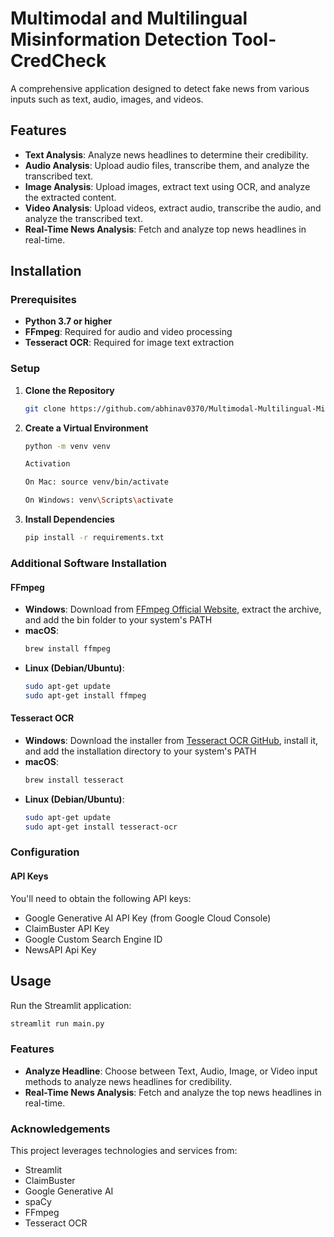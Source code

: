 # Multimodal and Multilingual Misinformation Detection Tool-CredCheck

A comprehensive application designed to detect fake news from various inputs such as text, audio, images, and videos.

## Features

- **Text Analysis**: Analyze news headlines to determine their credibility.
- **Audio Analysis**: Upload audio files, transcribe them, and analyze the transcribed text.
- **Image Analysis**: Upload images, extract text using OCR, and analyze the extracted content.
- **Video Analysis**: Upload videos, extract audio, transcribe the audio, and analyze the transcribed text.
- **Real-Time News Analysis**: Fetch and analyze top news headlines in real-time.

## Installation

### Prerequisites

- **Python 3.7 or higher**
- **FFmpeg**: Required for audio and video processing
- **Tesseract OCR**: Required for image text extraction

### Setup

1. **Clone the Repository**
   ```bash
   git clone https://github.com/abhinav0370/Multimodal-Multilingual-Misinformation-Detection-Tool-CredCheck.git
   ```

2. **Create a Virtual Environment**
   ```bash
   python -m venv venv

   Activation
   
   On Mac: source venv/bin/activate
   
   On Windows: venv\Scripts\activate
   ```

3. **Install Dependencies**
   ```bash
   pip install -r requirements.txt
   ```



### Additional Software Installation

#### FFmpeg
- **Windows**: Download from [FFmpeg Official Website](https://ffmpeg.org/download.html), extract the archive, and add the bin folder to your system's PATH
- **macOS**: 
  ```bash
  brew install ffmpeg
  ```
- **Linux (Debian/Ubuntu)**:
  ```bash
  sudo apt-get update
  sudo apt-get install ffmpeg
  ```

#### Tesseract OCR
- **Windows**: Download the installer from [Tesseract OCR GitHub](https://github.com/UB-Mannheim/tesseract/wiki), install it, and add the installation directory to your system's PATH
- **macOS**: 
  ```bash
  brew install tesseract
  ```
- **Linux (Debian/Ubuntu)**:
  ```bash
  sudo apt-get update
  sudo apt-get install tesseract-ocr
  ```

### Configuration

#### API Keys

You'll need to obtain the following API keys:
- Google Generative AI API Key (from Google Cloud Console)
- ClaimBuster API Key
- Google Custom Search Engine ID
- NewsAPI Api Key 


## Usage

Run the Streamlit application:

```bash
streamlit run main.py
```

### Features

- **Analyze Headline**: Choose between Text, Audio, Image, or Video input methods to analyze news headlines for credibility.
- **Real-Time News Analysis**: Fetch and analyze the top news headlines in real-time.

### Acknowledgements
This project leverages technologies and services from:

- Streamlit
- ClaimBuster
- Google Generative AI
- spaCy
- FFmpeg
- Tesseract OCR


